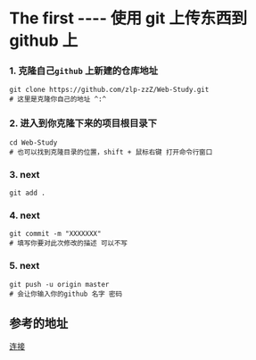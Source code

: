 # The first ---- 使用 git 上传东西到 github 上

### 1. 克隆自己`github` 上新建的仓库地址

```shell
git clone https://github.com/zlp-zzZ/Web-Study.git 
# 这里是克隆你自己的地址 ^:^
```



### 2.  进入到你克隆下来的项目根目录下

```shell
cd Web-Study
# 也可以找到克隆目录的位置，shift + 鼠标右键 打开命令行窗口
```

### 3. next

```shell
git add .
```

### 4. next 

```shell
git commit -m "XXXXXXX"
# 填写你要对此次修改的描述 可以不写
```

### 5. next

```shell
git push -u origin master
# 会让你输入你的github 名字 密码
```



## 参考的地址

[连接](https://www.cnblogs.com/cxk1995/p/5800196.html)